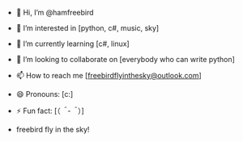 - 👋 Hi, I’m @hamfreebird
- 👀 I’m interested in [python, c#, music, sky]
- 🌱 I’m currently learning [c#, linux]
- 💞️ I’m looking to collaborate on [everybody who can write python]
- 📫 How to reach me [freebirdflyinthesky@outlook.com]
- 😄 Pronouns: [c:\]
- ⚡ Fun fact: [（*＾-＾*）]

- freebird fly in the sky!

<!---
hamfreebird/hamfreebird is a ✨ special ✨ repository because its `README.md` (this file) appears on your GitHub profile.
You can click the Preview link to take a look at your changes.
--->
